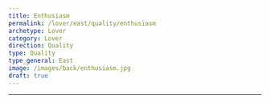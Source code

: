```yaml
---
title: Enthusiasm
permalink: /lover/east/quality/enthusiasm
archetype: Lover
category: Lover
direction: Quality
type: Quality
type_general: East
image: /images/back/enthusiasm.jpg
draft: true
---
```


---
